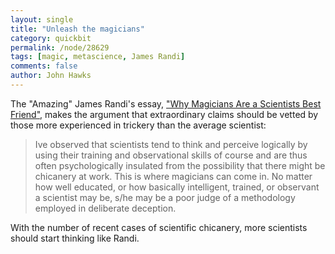 ```yaml
---
layout: single 
title: "Unleash the magicians" 
category: quickbit
permalink: /node/28629
tags: [magic, metascience, James Randi] 
comments: false 
author: John Hawks 
---
```


The "Amazing" James Randi's essay, <a href="http://www.wired.com/wiredscience/2012/03/opinion-randi-magic-scientists/">"Why Magicians Are a Scientists Best Friend"</a>, makes the argument that extraordinary claims should be vetted by those more experienced in trickery than the average scientist: 

<blockquote>Ive observed that scientists tend to think and perceive logically by using their training and observational skills  of course  and are thus often psychologically insulated from the possibility that there might be chicanery at work. This is where magicians can come in. No matter how well educated, or how basically intelligent, trained, or observant a scientist may be, s/he may be a poor judge of a methodology employed in deliberate deception.</blockquote>

With the number of recent cases of scientific chicanery, more scientists should start thinking like Randi. 

